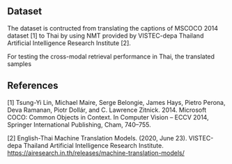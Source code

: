 
## Dataset

The dataset is contructed from translating the captions of MSCOCO 2014 dataset [1] to Thai by using NMT provided by VISTEC-depa Thailand Artificial Intelligence Research Institute [2]. 

For testing the cross-modal retrieval performance in Thai, the translated samples 


## References

[1] Tsung-Yi Lin, Michael Maire, Serge Belongie, James Hays, Pietro Perona, Deva Ramanan, Piotr Dollár, and C. Lawrence Zitnick. 2014. Microsoft COCO: Common Objects in Context. In Computer Vision – ECCV 2014, Springer International Publishing, Cham, 740–755. 

[2] English-Thai Machine Translation Models. (2020, June 23).  VISTEC-depa Thailand Artificial Intelligence Research Institute. https://airesearch.in.th/releases/machine-translation-models/